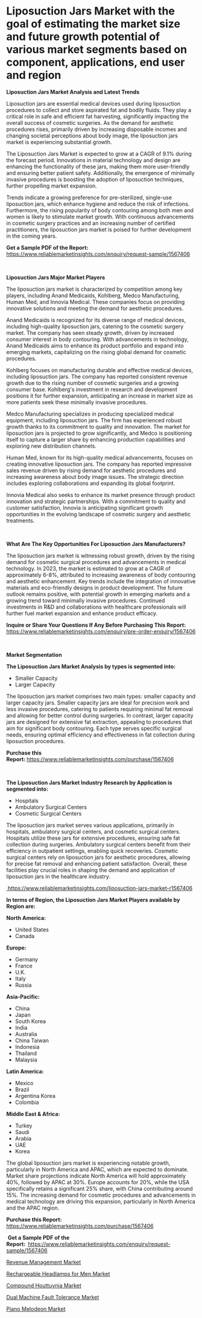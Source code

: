 <p><h1>Liposuction Jars Market with the goal of estimating the market size and future growth potential of various market segments based on component, applications, end user and region</h1></p><p><strong>Liposuction Jars Market Analysis and Latest Trends</strong></p>
<p><p>Liposuction jars are essential medical devices used during liposuction procedures to collect and store aspirated fat and bodily fluids. They play a critical role in safe and efficient fat harvesting, significantly impacting the overall success of cosmetic surgeries. As the demand for aesthetic procedures rises, primarily driven by increasing disposable incomes and changing societal perceptions about body image, the liposuction jars market is experiencing substantial growth.</p><p>The Liposuction Jars Market is expected to grow at a CAGR of 9.1% during the forecast period. Innovations in material technology and design are enhancing the functionality of these jars, making them more user-friendly and ensuring better patient safety. Additionally, the emergence of minimally invasive procedures is boosting the adoption of liposuction techniques, further propelling market expansion.</p><p>Trends indicate a growing preference for pre-sterilized, single-use liposuction jars, which enhance hygiene and reduce the risk of infections. Furthermore, the rising popularity of body contouring among both men and women is likely to stimulate market growth. With continuous advancements in cosmetic surgery practices and an increasing number of certified practitioners, the liposuction jars market is poised for further development in the coming years.</p></p>
<p><strong>Get a Sample PDF of the Report:&nbsp;</strong> <a href="https://www.reliablemarketinsights.com/enquiry/request-sample/1567406">https://www.reliablemarketinsights.com/enquiry/request-sample/1567406</a></p>
<p>&nbsp;</p>
<p><strong>Liposuction Jars Major Market Players</strong></p>
<p><p>The liposuction jars market is characterized by competition among key players, including Anand Medicaids, Kohlberg, Medco Manufacturing, Human Med, and Innovia Medical. These companies focus on providing innovative solutions and meeting the demand for aesthetic procedures.</p><p>Anand Medicaids is recognized for its diverse range of medical devices, including high-quality liposuction jars, catering to the cosmetic surgery market. The company has seen steady growth, driven by increased consumer interest in body contouring. With advancements in technology, Anand Medicaids aims to enhance its product portfolio and expand into emerging markets, capitalizing on the rising global demand for cosmetic procedures.</p><p>Kohlberg focuses on manufacturing durable and effective medical devices, including liposuction jars. The company has reported consistent revenue growth due to the rising number of cosmetic surgeries and a growing consumer base. Kohlberg's investment in research and development positions it for further expansion, anticipating an increase in market size as more patients seek these minimally invasive procedures.</p><p>Medco Manufacturing specializes in producing specialized medical equipment, including liposuction jars. The firm has experienced robust growth thanks to its commitment to quality and innovation. The market for liposuction jars is projected to grow significantly, and Medco is positioning itself to capture a larger share by enhancing production capabilities and exploring new distribution channels.</p><p>Human Med, known for its high-quality medical advancements, focuses on creating innovative liposuction jars. The company has reported impressive sales revenue driven by rising demand for aesthetic procedures and increasing awareness about body image issues. The strategic direction includes exploring collaborations and expanding its global footprint.</p><p>Innovia Medical also seeks to enhance its market presence through product innovation and strategic partnerships. With a commitment to quality and customer satisfaction, Innovia is anticipating significant growth opportunities in the evolving landscape of cosmetic surgery and aesthetic treatments.</p></p>
<p>&nbsp;</p>
<p><strong>What Are The Key Opportunities For Liposuction Jars Manufacturers?</strong></p>
<p><p>The liposuction jars market is witnessing robust growth, driven by the rising demand for cosmetic surgical procedures and advancements in medical technology. In 2023, the market is estimated to grow at a CAGR of approximately 6-8%, attributed to increasing awareness of body contouring and aesthetic enhancement. Key trends include the integration of innovative materials and eco-friendly designs in product development. The future outlook remains positive, with potential growth in emerging markets and a growing trend toward minimally invasive procedures. Continued investments in R&D and collaborations with healthcare professionals will further fuel market expansion and enhance product efficacy.</p></p>
<p><strong>Inquire or Share Your Questions If Any Before Purchasing This Report:</strong> <a href="https://www.reliablemarketinsights.com/enquiry/pre-order-enquiry/1567406">https://www.reliablemarketinsights.com/enquiry/pre-order-enquiry/1567406</a></p>
<p>&nbsp;</p>
<p><strong>Market Segmentation</strong></p>
<p><strong>The Liposuction Jars Market Analysis by types is segmented into:</strong></p>
<p><ul><li>Smaller Capacity</li><li>Larger Capacity</li></ul></p>
<p><p>The liposuction jars market comprises two main types: smaller capacity and larger capacity jars. Smaller capacity jars are ideal for precision work and less invasive procedures, catering to patients requiring minimal fat removal and allowing for better control during surgeries. In contrast, larger capacity jars are designed for extensive fat extraction, appealing to procedures that aim for significant body contouring. Each type serves specific surgical needs, ensuring optimal efficiency and effectiveness in fat collection during liposuction procedures.</p></p>
<p><strong>Purchase this Report:&nbsp;</strong><a href="https://www.reliablemarketinsights.com/purchase/1567406">https://www.reliablemarketinsights.com/purchase/1567406</a></p>
<p>&nbsp;</p>
<p><strong>The Liposuction Jars Market Industry Research by Application is segmented into:</strong></p>
<p><ul><li>Hospitals</li><li>Ambulatory Surgical Centers</li><li>Cosmetic Surgical Centers</li></ul></p>
<p><p>The liposuction jars market serves various applications, primarily in hospitals, ambulatory surgical centers, and cosmetic surgical centers. Hospitals utilize these jars for extensive procedures, ensuring safe fat collection during surgeries. Ambulatory surgical centers benefit from their efficiency in outpatient settings, enabling quick recoveries. Cosmetic surgical centers rely on liposuction jars for aesthetic procedures, allowing for precise fat removal and enhancing patient satisfaction. Overall, these facilities play crucial roles in shaping the demand and application of liposuction jars in the healthcare industry.</p></p>
<p><a href="https://www.reliablemarketinsights.com/liposuction-jars-market-r1567406">&nbsp;https://www.reliablemarketinsights.com/liposuction-jars-market-r1567406</a></p>
<p><strong>In terms of Region, the Liposuction Jars Market Players available by Region are:</strong></p>
<p>
    <p> <strong> North America: </strong>
        <ul>
            <li>United States</li>
            <li>Canada</li>
        </ul>
        </p> 
    <p> <strong> Europe: </strong>
        <ul>
            <li>Germany</li>
            <li>France</li>
            <li>U.K.</li>
            <li>Italy</li>
            <li>Russia</li>
        </ul>
        </p> 
    <p> <strong> Asia-Pacific: </strong>
        <ul>
            <li>China</li>
            <li>Japan</li>
            <li>South Korea</li>
            <li>India</li>
            <li>Australia</li>
            <li>China Taiwan</li>
            <li>Indonesia</li>
            <li>Thailand</li>
            <li>Malaysia</li>
        </ul>
        </p> 
    <p> <strong> Latin America: </strong>
        <ul>
            <li>Mexico</li>
            <li>Brazil</li>
            <li>Argentina Korea</li>
            <li>Colombia</li>
        </ul>
        </p> 
    <p> <strong> Middle East & Africa: </strong>
        <ul>
            <li>Turkey</li>
            <li>Saudi</li>
            <li>Arabia</li>
            <li>UAE</li>
            <li>Korea</li>
        </ul>
    </p>
    </p>
<p><p>The global liposuction jars market is experiencing notable growth, particularly in North America and APAC, which are expected to dominate. Market share projections indicate North America will hold approximately 40%, followed by APAC at 30%. Europe accounts for 20%, while the USA specifically retains a significant 25% share, with China contributing around 15%. The increasing demand for cosmetic procedures and advancements in medical technology are driving this expansion, particularly in North America and the APAC region.</p></p>
<p><strong>Purchase this Report: </strong><a href="https://www.reliablemarketinsights.com/purchase/1567406">https://www.reliablemarketinsights.com/purchase/1567406</a></p>
<p>&nbsp;<strong>Get a Sample PDF of the Report:&nbsp;&nbsp;</strong><a href="https://www.reliablemarketinsights.com/enquiry/request-sample/1567406">https://www.reliablemarketinsights.com/enquiry/request-sample/1567406</a></p>
<p><strong></strong></p>
<p><p><a href="https://www.linkedin.com/pulse/emerging-trends-revenue-management-market-global-outlook-mg0if?trackingId=6M9QwPXOTWGDTchKwT%2FROQ%3D%3D">Revenue Management Market</a></p><p><a href="https://medium.com/@ranaacryptoaddmin_15274/rechargeable-headlamps-for-men-market-size-is-growing-at-cagr-of-10-2-74594fce7dd4">Rechargeable Headlamps for Men Market</a></p><p><a href="https://issuu.com/reportprime-2/docs/compound-houttuynia-market-size-203_522142afbfedac">Compound Houttuynia Market</a></p><p><a href="https://issuu.com/reportprime-2/docs/dual-machine-fault-tolerance-market_0d402c71cc858e">Dual Machine Fault Tolerance Market</a></p><p><a href="https://medium.com/@ranaacryptoaddmin_15274/piano-melodeon-market-indicators-market-size-regional-breakdown-market-player-analysis-and-d55b325e3570?postPublishedType=repub">Piano Melodeon Market</a></p></p>